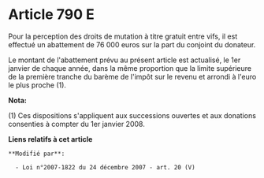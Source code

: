 # Article 790 E

Pour la perception des droits de mutation à titre gratuit entre vifs, il est effectué un abattement de 76 000 euros sur la
part du conjoint du donateur.

Le montant de l'abattement prévu au présent article est actualisé, le 1er janvier de chaque année, dans la même proportion
que la limite supérieure de la première tranche du barème de l'impôt sur le revenu et arrondi à l'euro le plus proche (1).

**Nota:**

(1) Ces dispositions s'appliquent aux successions ouvertes et aux donations consenties à compter du 1er janvier 2008.

**Liens relatifs à cet article**

	**Modifié par**:

	  - Loi n°2007-1822 du 24 décembre 2007 - art. 20 (V)
